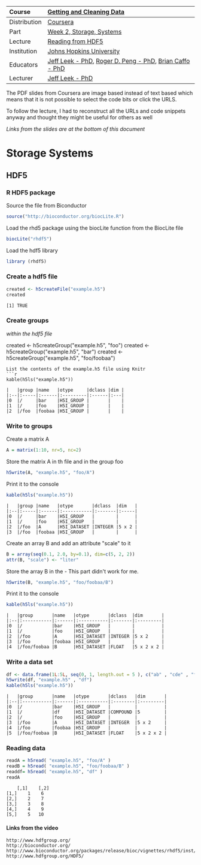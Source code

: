| Course        | [Getting and Cleaning Data](https://www.coursera.org/learn/data-cleaning/home/welcome) |
| :---          | :--- |
| Distribution  | [Coursera](https://www.coursera.org) |
| Part          | [Week 2, Storage,  Systems](https://www.coursera.org/learn/data-cleaning/home/week/2) |
| Lecture       |[Reading from HDF5]() |
| Institution   | [Johns Hopkins University](https://www.jhu.edu/) |
| Educators     | [Jeff Leek - PhD](https://github.com/jtleek),  [Roger D. Peng - PhD](https://github.com/rdpeng),  [Brian Caffo - PhD](https://github.com/bcaffo) |
| Lecturer      | [Jeff Leek - PhD](https://github.com/jtleek) |


The PDF slides from Coursera are image based instead of text based which means that it is not possible to select the code bits or click the URLS.  

To follow the lecture, I had to reconstruct all the URLs and code snippets anyway and thought they might be useful for others as well

*Links from the slides are at the bottom of this document*

# Storage Systems

## HDF5

### R HDF5 package

Source the file from Biconductor
```r
source("http://bioconductor.org/biocLite.R")
```
Load the rhd5 package using the biocLite function from the BiocLite file
```r
biocLite("rhdf5")
```
Load the hdf5 library
```r
library (rhdf5)
```

### Create a hdf5 file
```r
created <- h5createFile("example.h5")
created
```
    [1] TRUE

### Create groups
*within the hdf5 file*

created <- h5createGroup("example.h5", "foo")
created <- h5createGroup("example.h5", "bar")
created <- h5createGroup("example.h5", "foo/foobaa")
```
List the contents of the example.h5 file using Knitr  
```r
kable(h5ls("example.h5"))
```
```
|   |group |name   |otype     |dclass |dim |
|:--|:-----|:------|:---------|:------|:---|
|0  |/     |bar    |H5I_GROUP |       |    |
|1  |/     |foo    |H5I_GROUP |       |    |
|2  |/foo  |foobaa |H5I_GROUP |       |    |
```
### Write to groups
Create a matrix A
```r
A = matrix(1:10, nr=5, nc=2)
```
Store the matrix A in th file and in the group foo
```r
h5write(A, "example.h5", "foo/A")
```
Print it to the console
```r
kable(h5ls("example.h5"))
```
```
|   |group |name   |otype       |dclass  |dim   |
|:--|:-----|:------|:-----------|:-------|:-----|
|0  |/     |bar    |H5I_GROUP   |        |      |
|1  |/     |foo    |H5I_GROUP   |        |      |
|2  |/foo  |A      |H5I_DATASET |INTEGER |5 x 2 |
|3  |/foo  |foobaa |H5I_GROUP   |        |      |
```

Create an array B and add an attribute "scale" to it
```r
B = array(seq(0.1, 2.0, by=0.1), dim=c(5, 2, 2))
attr(B, "scale") <- "liter"
```
Store the array B in the  - This part didn't work for me.
```r
h5write(B, "example.h5", "foo/foobaa/B")
```
Print it to the console
```r
kable(h5ls("example.h5"))
```
```
|   |group       |name   |otype       |dclass  |dim       |
|:--|:-----------|:------|:-----------|:-------|:---------|
|0  |/           |bar    |H5I_GROUP   |        |          |
|1  |/           |foo    |H5I_GROUP   |        |          |
|2  |/foo        |A      |H5I_DATASET |INTEGER |5 x 2     |
|3  |/foo        |foobaa |H5I_GROUP   |        |          |
|4  |/foo/foobaa |B      |H5I_DATASET |FLOAT   |5 x 2 x 2 |
```

### Write a data set
```r
df <- data.frame(1L:5L, seq(0, 1, length.out = 5 ), c("ab" , "cde" , "fghi" , "a" , "s" ), stringsAsFactors= FALSE)
h5write(df, "example.h5" , "df")
kable(h5ls("example.h5"))
```
```
|   |group       |name   |otype       |dclass   |dim       |
|:--|:-----------|:------|:-----------|:--------|:---------|
|0  |/           |bar    |H5I_GROUP   |         |          |
|1  |/           |df     |H5I_DATASET |COMPOUND |5         |
|2  |/           |foo    |H5I_GROUP   |         |          |
|3  |/foo        |A      |H5I_DATASET |INTEGER  |5 x 2     |
|4  |/foo        |foobaa |H5I_GROUP   |         |          |
|5  |/foo/foobaa |B      |H5I_DATASET |FLOAT    |5 x 2 x 2 |
```

### Reading data
```r
readA = h5read( "example.h5", "foo/A" )
readB = h5read( "example.h5", "foo/foobaa/B" )
readdf= h5read( "example.h5", "df" )
readA
```
```
    [,1]    [,2]
[1,]    1    6
[2,]    2    7
[3,]    3    8
[4,]    4    9
[5,]    5   10
```




#### Links from the video
```
http://www.hdfgroup.org/
http://bioconductor.org/
http://www.bioconductor.org/packages/release/bioc/vignettes/rhdf5/inst/doc/rhdf5.pdf
http://www.hdfgroup.org/HDF5/
```
